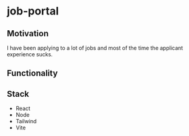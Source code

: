 # job-portal

## Motivation

I have been applying to a lot of jobs and most of the time the applicant experience sucks.

## Functionality

## Stack

- React
- Node
- Tailwind
- Vite
